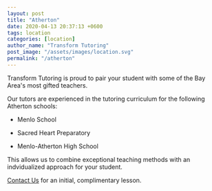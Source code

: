 ```yaml
---
layout: post
title: "Atherton"
date: 2020-04-13 20:37:13 +0600
tags: location
categories: [location]
author_name: "Transform Tutoring"
post_image: "/assets/images/location.svg"
permalink: "/atherton"
---
```



Transform Tutoring is proud to pair your student with some of the Bay Area's most gifted teachers. 

Our tutors are experienced in the tutoring curriculum for the following Atherton schools:

* Menlo School

* Sacred Heart Preparatory

* Menlo-Atherton High School

This allows us to combine exceptional teaching methods with an indvidualized approach for your student.

[Contact Us](/pages/contact) for an initial, complimentary lesson. 

